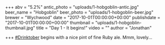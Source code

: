 +++
abv = "5.2%"
antic_photo = "uploads/1-hobgoblin-antic.jpg"
beer_name = "Hobgoblin"
beer_photo = "uploads/1-hobgoblin-beer.jpg"
brewer = "Wychwood"
date = "2017-10-01T00:00:00+00:00"
publishdate = "2017-10-01T00:00:00+00:00"
thumbnail = "uploads/1-hobgoblin-thumbnail.jpg"
title = "Day 1 - It begins!"
video = ""
author = "Jonathan"

+++
[#Drinktober](https://www.facebook.com/hashtag/drinktober?epa=HASHTAG) begins with a nice pint of fine Ruby ale. Mmm, lovely...